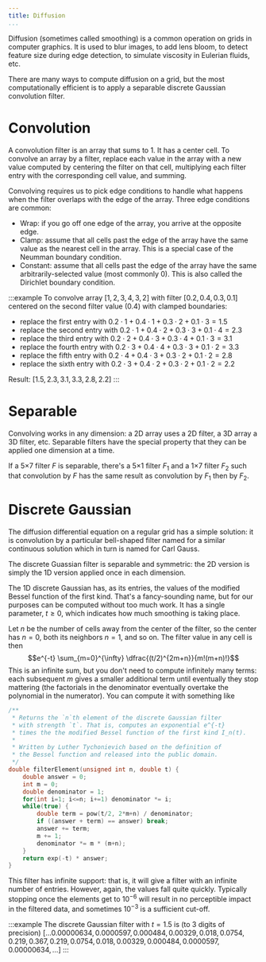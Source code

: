 ```yaml
---
title: Diffusion
...
```


Diffusion (sometimes called smoothing) is a common operation on grids in computer graphics.
It is used to blur images, to add lens bloom, to detect feature size during edge detection, to simulate viscosity in Eulerian fluids, etc.

There are many ways to compute diffusion on a grid, but the most computationally efficient is to apply a separable discrete Gaussian convolution filter.

# Convolution

A convolution filter is an array that sums to 1.
It has a center cell.
To convolve an array by a filter,
replace each value in the array with a new value computed by
centering the filter on that cell,
multiplying each filter entry with the corresponding cell value, and summing.

Convolving requires us to pick edge conditions
to handle what happens when the filter overlaps with the edge of the array.
Three edge conditions are common:

- Wrap: if you go off one edge of the array, you arrive at the opposite edge.
- Clamp: assume that all cells past the edge of the array have the same value as the nearest cell in the array. This is a special case of the Neumman boundary condition.
- Constant: assume that all cells past the edge of the array have the same arbitrarily-selected value (most commonly 0). This is also called the Dirichlet boundary condition.

:::example
To convolve array $[1,2,3,4,3,2]$
with filter $[0.2,0.4,0.3,0.1]$ centered on the second filter value ($0.4$)
with clamped boundaries:

- replace the first entry with $0.2\cdot 1 + 0.4\cdot 1 + 0.3\cdot 2 + 0.1\cdot 3 = 1.5$
- replace the second entry with $0.2\cdot 1 + 0.4\cdot 2 + 0.3\cdot 3 + 0.1\cdot 4 = 2.3$
- replace the third entry with $0.2\cdot 2 + 0.4\cdot 3 + 0.3\cdot 4 + 0.1\cdot 3 = 3.1$
- replace the fourth entry with $0.2\cdot 3 + 0.4\cdot 4 + 0.3\cdot 3 + 0.1\cdot 2 = 3.3$
- replace the fifth entry with $0.2\cdot 4 + 0.4\cdot 3 + 0.3\cdot 2 + 0.1\cdot 2 = 2.8$
- replace the sixth entry with $0.2\cdot 3 + 0.4\cdot 2 + 0.3\cdot 2 + 0.1\cdot 2 = 2.2$

Result: $[1.5,2.3,3.1,3.3,2.8,2.2]$
:::


# Separable

Convolving works in any dimension:
a 2D array uses a 2D filter,
a 3D array a 3D filter, etc.
Separable filters have the special property that they can be applied one dimension at a time.

If a 5×7 filter $F$ is separable, there's a 5×1 filter $F_1$ and a 1×7 filter $F_2$
such that convolution by $F$ has the same result as convolution by $F_1$ then by $F_2$.


# Discrete Gaussian

The diffusion differential equation on a regular grid has a simple solution:
it is convolution by a particular bell-shaped filter named for a similar continuous solution
which in turn is named for Carl Gauss.

The discrete Guassian filter is separable and symmetric:
the 2D version is simply the 1D version applied once in each dimension.

The 1D discrete Gaussian has, as its entries, the values of the modified Bessel function of the first kind.
That's a fancy-sounding name, but for our purposes can be computed without too much work.
It has a single parameter, $t \ge 0$, which indicates how much smoothing is taking place.

Let $n$ be the number of cells away from the center of the filter, so the center has $n=0$, both its neighbors $n=1$, and so on.
The filter value in any cell is then
$$e^{-t} \sum_{m=0}^{\infty} \dfrac{(t/2)^{2m+n}}{m!(m+n)!}$$
This is an infinite sum, but you don't need to compute infinitely many terms:
each subsequent $m$ gives a smaller additional term until eventually they stop mattering (the factorials in the denominator eventually overtake the polynomial in the numerator).
You can compute it with something like

```c
/**
 * Returns the `n`th element of the discrete Gaussian filter
 * with strength `t`. That is, computes an exponential e^{-t}
 * times the the modified Bessel function of the first kind I_n(t).
 *
 * Written by Luther Tychonievich based on the definition of
 * the Bessel function and released into the public domain.
 */
double filterElement(unsigned int n, double t) {
    double answer = 0;
    int m = 0;
    double denominator = 1;
    for(int i=1; i<=n; i+=1) denominator *= i;
    while(true) {
        double term = pow(t/2, 2*m+n) / denominator;
        if ((answer + term) == answer) break;
        answer += term;
        m += 1;
        denominator *= m * (m+n);
    }
    return exp(-t) * answer;
}
```

This filter has infinite support: that is, it will give a filter with an infinite number of entries.
However, again, the values fall quite quickly.
Typically stopping once the elements get to $10^{-6}$ will result in no perceptible impact in the filtered data,
and sometimes $10^{-3}$ is a sufficient cut-off.

:::example
The discrete Gaussian filter with $t=1.5$ is (to 3 digits of precision)
$[\dots
0.00000634,
0.0000597,
0.000484,
0.00329,
0.018,
0.0754,
0.219,
0.367,
0.219,
0.0754,
0.018,
0.00329,
0.000484,
0.0000597,
0.00000634,
\dots]$
:::
